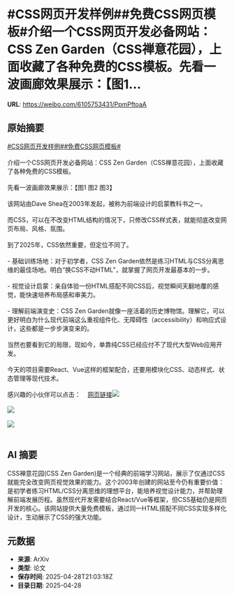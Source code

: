 # #CSS网页开发样例##免费CSS网页模板#介绍一个CSS网页开发必备网站：CSS Zen Garden（CSS禅意花园），上面收藏了各种免费的CSS模板。先看一波画廊效果展示：【图1...

**URL**: https://weibo.com/6105753431/PpmPftoaA

## 原始摘要

<a href="https://m.weibo.cn/search?containerid=231522type%3D1%26t%3D10%26q%3D%23CSS%E7%BD%91%E9%A1%B5%E5%BC%80%E5%8F%91%E6%A0%B7%E4%BE%8B%23&amp;extparam=%23CSS%E7%BD%91%E9%A1%B5%E5%BC%80%E5%8F%91%E6%A0%B7%E4%BE%8B%23" data-hide=""><span class="surl-text">#CSS网页开发样例#</span></a><a href="https://m.weibo.cn/search?containerid=231522type%3D1%26t%3D10%26q%3D%23%E5%85%8D%E8%B4%B9CSS%E7%BD%91%E9%A1%B5%E6%A8%A1%E6%9D%BF%23&amp;extparam=%23%E5%85%8D%E8%B4%B9CSS%E7%BD%91%E9%A1%B5%E6%A8%A1%E6%9D%BF%23" data-hide=""><span class="surl-text">#免费CSS网页模板#</span></a><br><br>介绍一个CSS网页开发必备网站：CSS Zen Garden（CSS禅意花园），上面收藏了各种免费的CSS模板。<br><br>先看一波画廊效果展示：【图1 图2 图3】<br><br>该网站由Dave Shea在2003年发起，被称为前端设计的启蒙教科书之一。<br><br>而CSS，可以在不改变HTML结构的情况下，只修改CSS样式表，就能彻底改变网页布局、风格、氛围。<br><br>到了2025年，CSS依然重要，但定位不同了。<br><br>- 基础训练场地：对于初学者，CSS Zen Garden依然是练习HTML与CSS分离思维的最佳场地。明白“换CSS不动HTML”，就掌握了网页开发最基本的一步。<br><br>- 视觉设计启蒙：亲自体验一份HTML搭配不同CSS后，视觉瞬间天翻地覆的感觉，能快速培养布局感和审美力。<br><br>- 理解前端演变史：CSS Zen Garden就像一座活着的历史博物馆。理解它，可以更好明白为什么现代前端这么重视组件化、无障碍性（accessibility）和响应式设计，这些都是一步步演变来的。<br><br>当然也要看到它的局限，现如今，单靠纯CSS已经应付不了现代大型Web应用开发。<br><br>今天的项目需要React、Vue这样的框架配合，还要用模块化CSS、动态样式、状态管理等现代技术。<br><br>感兴趣的小伙伴可以点击：<a href="https://weibo.cn/sinaurl?u=https%3A%2F%2Fcsszengarden.com%2F" data-hide=""><span class="url-icon"><img style="width: 1rem;height: 1rem" src="https://h5.sinaimg.cn/upload/2015/09/25/3/timeline_card_small_web_default.png" referrerpolicy="no-referrer"></span><span class="surl-text">网页链接</span></a><img style="" src="https://tvax4.sinaimg.cn/large/006Fd7o3gy1i0wnksxhgng31h20oi1l2.gif" referrerpolicy="no-referrer"><br><br><img style="" src="https://tvax1.sinaimg.cn/large/006Fd7o3gy1i0wnksvjuvg31h60oiu11.gif" referrerpolicy="no-referrer"><br><br><img style="" src="https://tvax1.sinaimg.cn/large/006Fd7o3gy1i0wnksj1d2g30vw0oqe85.gif" referrerpolicy="no-referrer"><br><br>

## AI 摘要

CSS禅意花园(CSS Zen Garden)是一个经典的前端学习网站，展示了仅通过CSS就能完全改变网页视觉效果的能力。这个2003年创建的网站至今仍有重要价值：是初学者练习HTML/CSS分离思维的理想平台，能培养视觉设计能力，并帮助理解前端发展历程。虽然现代开发需要结合React/Vue等框架，但CSS基础仍是网页开发的核心。该网站提供大量免费模板，通过同一HTML搭配不同CSS实现多样化设计，生动展示了CSS的强大功能。

## 元数据

- **来源**: ArXiv
- **类型**: 论文
- **保存时间**: 2025-04-28T21:03:18Z
- **目录日期**: 2025-04-28

